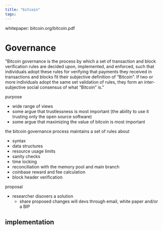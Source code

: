```yaml
---
title: "bitcoin"
tags: 
---
```


whitepaper: bitcoin.org/bitcoin.pdf

# Governance
"Bitcoin governance is the process by which a set of transaction and block verification rules are decided upon, implemented, and enforced, such that individuals adopt these rules for verifying that payments they received in transactions and blocks fit their subjective definition of “Bitcoin”. If two or more individuals adopt the same set validation of rules, they form an inter-subjective social consensus of what “Bitcoin” is."

purpose
- wide range of views
- some argue that trustlessness is most important (the ability to use it trusting only the open source software)
- some argue that maximizing the value of bitcoin is most important

the bitcoin governance process maintains a set of rules about
- syntax
- data structures
- resource usage limits
- sanity checks
- time locking
- reconciliation with the memory pool and main branch
- coinbase reward and fee calculation
- block header verification

proposal
- researcher disovers a solution
	- share proposed changes will devs through email, white paper and/or a BIP

implementation
- 